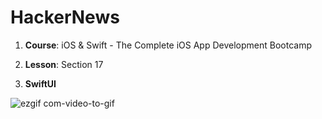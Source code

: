 # HackerNews


1. **Course**: iOS & Swift - The Complete iOS App Development Bootcamp

2. **Lesson**: Section 17

3. **SwiftUI**

![ezgif com-video-to-gif](https://github.com/Kirilloao/HackerNews/assets/106522858/9c26f2e3-d7a7-468e-9bd4-3e84e241ee18)
